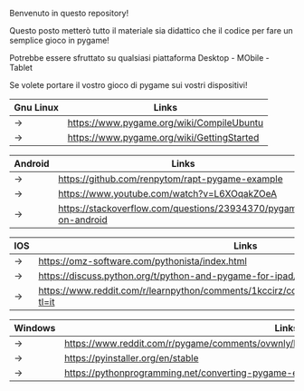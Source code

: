 Benvenuto in questo repository!

Questo posto metterò tutto il materiale sia didattico che il codice per fare un semplice gioco in pygame!

Potrebbe essere sfruttato su qualsiasi piattaforma Desktop - MObile - Tablet

Se volete portare il vostro gioco di pygame sui vostri dispositivi!

|Gnu Linux|Links|
|---|---|
|->| https://www.pygame.org/wiki/CompileUbuntu|
|->|https://www.pygame.org/wiki/GettingStarted|

|Android |Links|
|---|---|
|->|https://github.com/renpytom/rapt-pygame-example|
|->|https://www.youtube.com/watch?v=L6XOqakZOeA|
|->|https://stackoverflow.com/questions/23934370/pygame-on-android|


|IOS |Links|
|---|---|
|->|https://omz-software.com/pythonista/index.html|
|->|https://discuss.python.org/t/python-and-pygame-for-ipad/29861|
|->|https://www.reddit.com/r/learnpython/comments/1kccirz/coding_with_pygame_natively_on_ios/?tl=it|

|Windows |Links|
|---|---|
|->|https://www.reddit.com/r/pygame/comments/ovwnly/how_do_you_make_your_py_game_into_an_exe_file|
|->|https://pyinstaller.org/en/stable|
|->|https://pythonprogramming.net/converting-pygame-executable-cx_freeze|

